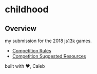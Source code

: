 # childhood

## Overview
my submission for the 2018 [js13k](http://js13kgames.com) games.

* [Competition Rules](http://js13kgames.com/#rules)
* [Competition Suggested Resources](https://js13kgames.github.io/resources/)

built with :heart:, Caleb
